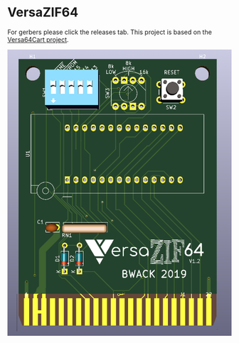 # VersaZIF64

For gerbers please click the releases tab.
This project is based on the [Versa64Cart project](https://github.com/bwack/Versa64Cart).

 ![VersaZIF64 3D](VersZIF64cart_3D.png)
